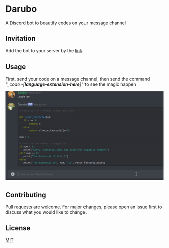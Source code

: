 # Darubo

A Discord bot to beautify codes on your message channel

## Invitation

Add the bot to your server by the [link](https://discord.com/api/oauth2/authorize?client_id=837903713216495617&permissions=8&scope=bot).

## Usage

First, send your code on a message channel, then send the command *"_code -[**language-extension-here**]"* to see the magic happen

!["Usage example"!](/assets/usage.gif "Usage example")


## Contributing
Pull requests are welcome. For major changes, please open an issue first to discuss what you would like to change.


## License
[MIT](https://choosealicense.com/licenses/mit/)
